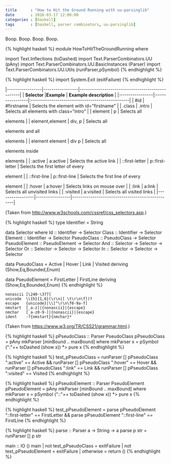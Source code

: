 ```yaml
---
title      : "How to Hit the Ground Running with uu-parsinglib"
date       : 2016-03-17 12:00:00
categories : [haskell]
tags       : [haskell, parser combinators, uu-parsinglib]
---
```


Boop. Boop. Boop. Boop.

{% highlight haskell %}
module HowToHitTheGroundRunning where

import Text.Inflections (toDashed)
import Text.ParserCombinators.UU (pAny)
import Text.ParserCombinators.UU.BasicInstances (Parser)
import Text.ParserCombinators.UU.Utils (runParser,pSymbol)
{% endhighlight %}

<div class="hidden">
{% highlight haskell %}
import System.Exit (exitFailure)
{% endhighlight %}
</div>

|-----------------|-----------------|-------------------------------------------------|
| **Selector**    |**Example**      | **Example description**                         |
|:----------------|:----------------|:------------------------------------------------|
| #id             | #firstname      | Selects the element with id="firstname"         |
| .class          | .intro          | Selects all elements with class="intro"         |
| element         | p               | Selects all <p> elements                        |
| element,element | div, p          | Selects all <div> elements and all <p> elements |
| element element | div p           | Selects all <p> elements inside <div> elements  |
| :active         | a:active        | Selects the active link                         |
| ::first-letter  | p::first-letter | Selects the first letter of every <p> element   |
| ::first-line    | p::first-line   | Selects the first line of every <p> element     |
| :hover          | a:hover         | Selects links on mouse over                     |
| :link           | a:link          | Selects all unvisited links                     |
| :visited        | a:visited       | Selects all visited links                       |
|-----------------|-----------------|-------------------------------------------------|

(Taken from <http://www.w3schools.com/cssref/css_selectors.asp>.)

{% highlight haskell %}
type Identifier = String

data Selector where
  Id            :: Identifier -> Selector
  Class         :: Identifier -> Selector
  Element       :: Identifier -> Selector
  PseudoClass   :: PseudoClass   -> Selector
  PseudoElement :: PseudoElement -> Selector
  And           :: Selector -> Selector -> Selector
  Or            :: Selector -> Selector -> Selector
  In            :: Selector -> Selector -> Selector

data PseudoClass
   = Active | Hover | Link | Visited
   deriving (Show,Eq,Bounded,Enum)

data PseudoElement
   = FirstLetter | FirstLine
   deriving (Show,Eq,Bounded,Enum)
{% endhighlight %}

    nonascii [\240-\377]
    unicode  \\{h}{1,6}(\r\n|[ \t\r\n\f])?
    escape   {unicode}|\\[^\r\n\f0-9a-f]
    nmstart  [_a-z]|{nonascii}|{escape}
    nmchar   [_a-z0-9-]|{nonascii}|{escape}
    ident    -?{nmstart}{nmchar}*

(Taken from <https://www.w3.org/TR/CSS21/grammar.html>.)

{% highlight haskell %}
pPseudoClass :: Parser PseudoClass
pPseudoClass = pAny mkParser [minBound .. maxBound]
  where
    mkParser x = pSymbol (":"++ toDashed (show x)) *> pure x
{% endhighlight %}

{% highlight haskell %}
test_pPseudoClass = runParser [] pPseudoClass ":active"  == Active
                 && runParser [] pPseudoClass ":hover"   == Hover
                 && runParser [] pPseudoClass ":link"    == Link
                 && runParser [] pPseudoClass ":visited" == Visited
{% endhighlight %}

<div class="hidden">
{% highlight haskell %}
pPseudoElement :: Parser PseudoElement
pPseudoElement = pAny mkParser [minBound .. maxBound]
  where
    mkParser x = pSymbol ("::"++ toDashed (show x)) *> pure x
{% endhighlight %}

{% highlight haskell %}
test_pPseudoElement = parse pPseudoElement "::first-letter" == FirstLetter
                   && parse pPseudoElement "::first-line"   == FirstLine
{% endhighlight %}
</div>

<div class="hidden">
{% highlight haskell %}
parse :: Parser a -> String -> a
parse p str = runParser [] p str

main :: IO ()
main | not test_pPseudoClass   = exitFailure
     | not test_pPseudoElement = exitFailure
     | otherwise               = return ()
{% endhighlight %}
</div>
